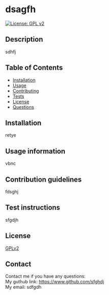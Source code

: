 <h1>dsagfh</h1>

[![License: GPL v2](https://img.shields.io/badge/License-GPL%20v2-blue.svg)](https://www.gnu.org/licenses/old-licenses/gpl-2.0.en.html)

<h2>Description</h2>
sdhfj
<h2>Table of Contents</h2>
<ul>
  <li><a href="#install">Installation</a></li>
  <li><a href="#usage">Usage</a></li>
  <li><a href="#contribution">Contributing</a></li>
  <li><a href="#test">Tests</a></li>
  <li><a href="#license">License</a></li>
  <li><a href="#contact">Questions</a></li>
</ul>
<h2 id="install">Installation</h2>
retye
<h2 id="usage">Usage information</h2>
vbnc
<h2 id="contribution">Contribution guidelines</h2>
fdsghj
<h2 id="test">Test instructions</h2>
sfgdjh
<h2 id="license">License</h2>

[GPLv2](https://www.gnu.org/licenses/old-licenses/gpl-2.0.en.html)

<h2 id="contact">Contact</h2>
Contact me if you have any questions:<br>
My guthub link: <a href="https://www.github.com/sfghdj">https://www.github.com/sfghdj</a><br>
My email: sdfgdh

